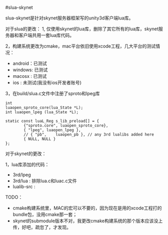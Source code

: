 #slua-skynet

slua-skynet是针对skynet服务器框架写的unity3d客户端lua库。

对于slua的更改：
1, 仅使用skynet的lua库，删除了其它所有的lua库，skynet服务器和客户端共用一套lua库代码。

2，构建系统更改为cmake，mac平台依旧使用xcode工程，几大平台的测试情况：
*	android：已测试
*	windows: 已测试
*	macosx : 已测试
*	ios    : 未测试(我没有ios开发者账号)

3，在build/slua.c文件中注册了sproto和lpeg库

	int
	luaopen_sproto_core(lua_State *L);
	int luaopen_lpeg (lua_State *L);
	
	static const luaL_Reg s_lib_preload[] = {	
	        {"sproto.core", luaopen_sproto_core},
	        { "lpeg", luaopen_lpeg },
			// { "pb",    luaopen_pb }, // any 3rd lualibs added here
			{ NULL, NULL }
	};
	
对于skynet的更改：

1，lua库添加的代码：

*	3rd/lpeg
*	3rd/lua :  排除lua.c和luac.c文件
*	lualib-src : 


TODO：
*	cmake构建系统里，MAC的宏可以不要的，因为现在是用的xcode工程打的bundle包，没用cmake那一套；
*	skynet的submodule版本不对，我更改cmake构建系统的那个版本应该没上传，好吧，疏忽了，才发现。


	
	
	
